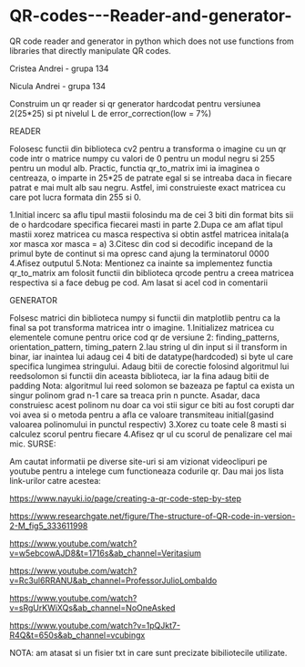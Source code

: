 # QR-codes---Reader-and-generator-
QR code reader and generator in python which does not use functions from libraries that directly manipulate QR codes.

Cristea Andrei - grupa 134

Nicula Andrei  - grupa 134


Construim un qr reader si qr generator hardcodat pentru
versiunea 2(25*25) si pt nivelul L de error_correction(low = 7%)


READER

Folosesc functii din biblioteca cv2 pentru a transforma o imagine cu un qr code intr o matrice numpy cu valori de 0 pentru un modul negru si 255 pentru un modul alb. Practic, functia qr_to_matrix imi ia imaginea o centreaza, o imparte in 25*25 de patrate egal si se intreaba daca in fiecare patrat e mai mult alb sau negru. Astfel, imi construieste exact matricea cu care pot lucra formata din 255 si 0.

1.Initial incerc sa aflu tipul mastii folosindu ma de cei 3 biti din format bits sii de o hardcodare specifica fiecarei masti in parte
2.Dupa ce am aflat tipul mastii xorez matricea cu masca respectiva si obtin astfel matricea initala(a xor masca xor masca = a)
3.Citesc din cod si decodific incepand de la primul byte de continut si ma opresc cand ajung la terminatorul 0000
4.Afisez outputul
5.Nota: Mentionez ca inainte sa implementez functia qr_to_matrix am folosit functii din biblioteca qrcode pentru a creea matricea respectiva si a face debug pe cod. Am lasat si acel cod in comentarii

GENERATOR

Folsesc matrici din biblioteca numpy si functii din matplotlib pentru ca la final sa pot transforma matricea intr o imagine.
1.Initializez matricea cu elementele comune pentru orice cod qr de versiune 2: finding_patterns, orientation_pattern, timing_patern
2.Iau string ul din input si il transform in binar, iar inaintea lui adaug cei 4 biti de datatype(hardcoded) si byte ul care specifica lungimea stringului. Adaug bitii de corectie folosind algoritmul lui reedsolomon si functii din aceasta biblioteca, iar la fina   adaug bitii de padding
Nota: algoritmul lui reed solomon se bazeaza pe faptul ca exista un singur polinom grad n-1 care sa treaca prin n puncte. Asadar, daca construiesc acest polinom nu doar ca voi stii sigur ce biti au fost corupti dar voi avea si o metoda pentru a afla ce valoare transmiteau initial(gasind valoarea polinomului in punctul respectiv)
3.Xorez cu toate cele 8 masti si calculez scorul pentru fiecare
4.Afisez qr ul cu scorul de penalizare cel mai mic.
SURSE:

Am cautat informatii pe diverse site-uri si am vizionat videoclipuri pe youtube pentru a intelege cum functioneaza codurile qr. Dau mai jos lista link-urilor catre acestea:

https://www.nayuki.io/page/creating-a-qr-code-step-by-step

https://www.researchgate.net/figure/The-structure-of-QR-code-in-version-2-M_fig5_333611998

https://www.youtube.com/watch?v=w5ebcowAJD8&t=1716s&ab_channel=Veritasium

https://www.youtube.com/watch?v=Rc3ul6RRANU&ab_channel=ProfessorJulioLombaldo

https://www.youtube.com/watch?v=sRgUrKWiXQs&ab_channel=NoOneAsked

https://www.youtube.com/watch?v=1pQJkt7-R4Q&t=650s&ab_channel=vcubingx



NOTA: am atasat si un fisier txt in care sunt precizate bibiliotecile utilizate.

